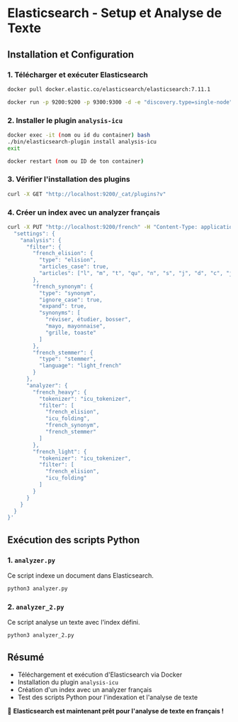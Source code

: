 # Elasticsearch - Setup et Analyse de Texte

## Installation et Configuration

### 1. Télécharger et exécuter Elasticsearch

```sh
docker pull docker.elastic.co/elasticsearch/elasticsearch:7.11.1

docker run -p 9200:9200 -p 9300:9300 -d -e "discovery.type=single-node" docker.elastic.co/elasticsearch/elasticsearch:7.11.1
```

### 2. Installer le plugin `analysis-icu`

```sh
docker exec -it (nom ou id du container) bash
./bin/elasticsearch-plugin install analysis-icu
exit

docker restart (nom ou ID de ton container)
```

### 3. Vérifier l'installation des plugins

```sh
curl -X GET "http://localhost:9200/_cat/plugins?v"
```

### 4. Créer un index avec un analyzer français

```sh
curl -X PUT "http://localhost:9200/french" -H "Content-Type: application/json" -d '{
  "settings": {
    "analysis": {
      "filter": {
        "french_elision": {
          "type": "elision",
          "articles_case": true,
          "articles": ["l", "m", "t", "qu", "n", "s", "j", "d", "c", "jusqu", "quoiqu", "lorsqu", "puisqu"]
        },
        "french_synonym": {
          "type": "synonym",
          "ignore_case": true,
          "expand": true,
          "synonyms": [
            "réviser, étudier, bosser",
            "mayo, mayonnaise",
            "grille, toaste"
          ]
        },
        "french_stemmer": {
          "type": "stemmer",
          "language": "light_french"
        }
      },
      "analyzer": {
        "french_heavy": {
          "tokenizer": "icu_tokenizer",
          "filter": [
            "french_elision",
            "icu_folding",
            "french_synonym",
            "french_stemmer"
          ]
        },
        "french_light": {
          "tokenizer": "icu_tokenizer",
          "filter": [
            "french_elision",
            "icu_folding"
          ]
        }
      }
    }
  }
}'
```

## Exécution des scripts Python

### 1. `analyzer.py`

Ce script indexe un document dans Elasticsearch.

```sh
python3 analyzer.py
```

### 2. `analyzer_2.py`

Ce script analyse un texte avec l'index défini.

```sh
python3 analyzer_2.py
```

## Résumé

- Téléchargement et exécution d'Elasticsearch via Docker
- Installation du plugin `analysis-icu`
- Création d'un index avec un analyzer français
- Test des scripts Python pour l'indexation et l'analyse de texte

🚀 **Elasticsearch est maintenant prêt pour l'analyse de texte en français !**

